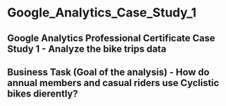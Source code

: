 # Google_Analytics_Case_Study_1
## Google Analytics Professional Certificate Case Study 1 - Analyze the bike trips data
## Business Task (Goal of the analysis) - How do annual members and casual riders use Cyclistic bikes dierently?


